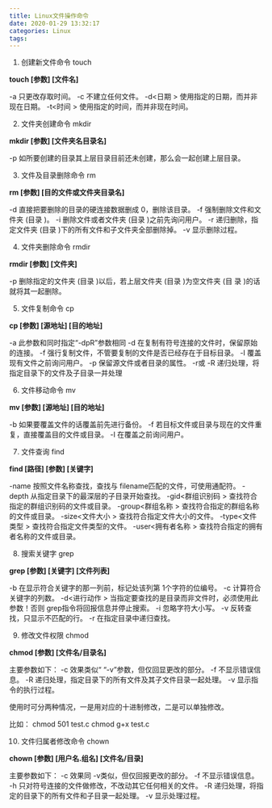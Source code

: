 ```yaml
---
title: Linux文件操作命令
date: 2020-01-29 13:32:17
categories: Linux
tags:
---
```


1. 创建新文件命令 touch

**touch [参数] [文件名]**

-a 只更改存取时间。
-c 不建立任何文件。
-d<日期 > 使用指定的日期，而并非现在日期。
-t<时间 > 使用指定的时间，而并非现在时间。

2. 文件夹创建命令 mkdir

**mkdir [参数] [文件夹名目录名]**

-p 如所要创建的目录其上层目录目前还未创建，那么会一起创建上层目录。

3. 文件及目录删除命令 rm

**rm [参数] [目的文件或文件夹目录名]**

-d 直接把要删除的目录的硬连接数据删成 0，删除该目录。
-f 强制删除文件和文件夹 (目录 )。
-i 删除文件或者文件夹 (目录 )之前先询问用户。
-r 递归删除，指定文件夹 (目录 )下的所有文件和子文件夹全部删除掉。
-v 显示删除过程。

4. 文件夹删除命令 rmdir

**rmdir [参数] [文件夹]**

-p 删除指定的文件夹 (目录 )以后，若上层文件夹 (目录 )为空文件夹 (目 录 )的话就将其一起删除。

5. 文件复制命令 cp

**cp [参数] [源地址] [目的地址]**

-a 此参数和同时指定“-dpR”参数相同
-d 在复制有符号连接的文件时，保留原始的连接。
-f 强行复制文件，不管要复制的文件是否已经存在于目标目录。
-I 覆盖现有文件之前询问用户。
-p 保留源文件或者目录的属性。
-r或 -R 递归处理，将指定目录下的文件及子目录一并处理

6. 文件移动命令 mv

**mv [参数] [源地址] [目的地址]**

-b 如果要覆盖文件的话覆盖前先进行备份。
-f 若目标文件或目录与现在的文件重复，直接覆盖目的文件或目录。
-I 在覆盖之前询问用户。

7. 文件查询 find

**find [路径] [参数] [关键字]**

-name<filename> 按照文件名称查找，查找与 filename匹配的文件，可使用通配符。
-depth 从指定目录下的最深层的子目录开始查找。
-gid<群组识别码 > 查找符合指定的群组识别码的文件或目录。
-group<群组名称 > 查找符合指定的群组名称的文件或目录。
-size<文件大小 > 查找符合指定文件大小的文件。
-type<文件类型 > 查找符合指定文件类型的文件。
-user<拥有者名称 > 查找符合指定的拥有者名称的文件或目录。

8. 搜索关键字 grep

**grep [参数] [关键字] [文件列表]**

-b 在显示符合关键字的那一列前，标记处该列第 1个字符的位编号。
-c 计算符合关键字的列数。
-d<进行动作 > 当指定要查找的是目录而非文件时，必须使用此参数！否则 grep指令将回报信息并停止搜索。
-i 忽略字符大小写。
-v 反转查找，只显示不匹配的行。
-r 在指定目录中递归查找。

9. 修改文件权限 chmod

**chmod [参数] [文件名/目录名]**

主要参数如下：
-c 效果类似“ “-v”参数，但仅回显更改的部分。
-f 不显示错误信息。
-R 递归处理，指定目录下的所有文件及其子文件目录一起处理。
-v 显示指令的执行过程。

使用时可分两种情况，一是用对应的十进制修改，二是可以单独修改。

比如： chmod 501 test.c
chmod g+x test.c

10. 文件归属者修改命令 chown

**chown [参数] [用户名.组名] [文件名/目录]**

主要参数如下：
-c 效果同 -v类似，但仅回报更改的部分。
-f 不显示错误信息。
-h 只对符号连接的文件做修改，不改动其它任何相关的文件。
-R 递归处理，将指定的目录下的所有文件和子目录一起处理。
-v 显示处理过程。

